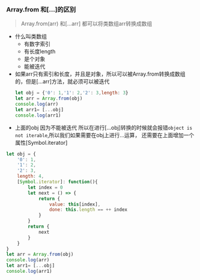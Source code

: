 ### Array.from 和[...]的区别
> Array.from(arr) 和[...arr] 都可以将类数组arr转换成数组
- 什么叫类数组
    - 有数字索引
    - 有长度length
    - 是个对象
    - 能被迭代
- 如果arr只有索引和长度，并且是对象，所以可以被Array.from转换成数组的，但是[...arr]方法，就必须可以被迭代
    ```javascript
    let obj = {'0': 1,'1': 2,'2': 3,length: 3}
    let arr = Array.from(obj)
    console.log(arr)
    let arr1= [...obj]
    console.log(arr1)
    ```
- 上面的obj 因为不能被迭代 所以在进行[...obj]转换的时候就会报错`object is not iterable`,所以我们如果需要在obj上进行...运算，
还需要在上面增加一个属性[Symbol.iterator]
```javascript
let obj = {
    '0': 1,
    '1': 2,
    '2': 3,
    length: 4,
    [Symbol.iterator]: function(){
        let index = 0
        let next = () => {
            return {
                value: this[index],
                done: this.length == ++ index
            }
        }
        return {
            next
        }
    }
}
let arr = Array.from(obj)
console.log(arr)
let arr1= [...obj]
console.log(arr1)
```